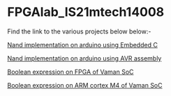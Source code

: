# FPGAlab_IS21mtech14008
Find the link to the various projects below below:-

[Nand implementation on arduino using Embedded C](https://github.com/krunalbadlani/FPGAlab_IS21mtech14008/tree/main/Assignment2)

[Nand implementation on arduino using AVR assembly](https://github.com/krunalbadlani/FPGAlab_IS21mtech14008/tree/main/Assignment3)

[Boolean expression on FPGA of Vaman SoC](https://github.com/krunalbadlani/FPGAlab_IS21mtech14008/tree/main/Assignment5)

[Boolean expression on ARM cortex M4 of Vaman SoC](https://github.com/krunalbadlani/FPGAlab_IS21mtech14008/tree/main/Assignment6)
